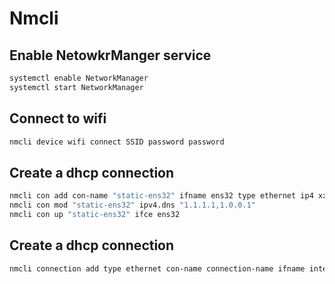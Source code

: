 # Nmcli

## Enable NetowkrManger service

```bash
systemctl enable NetworkManager
systemctl start NetworkManager
```

## Connect to wifi

```bash
nmcli device wifi connect SSID password password
```

## Create a dhcp connection

```bash
nmcli con add con-name "static-ens32" ifname ens32 type ethernet ip4 xxx.xxx.120.44/24 gw4 xxx.xxx.120.1
nmcli con mod "static-ens32" ipv4.dns "1.1.1.1,1.0.0.1"
nmcli con up "static-ens32" ifce ens32
```

## Create a dhcp connection

```bash
nmcli connection add type ethernet con-name connection-name ifname interface-name
```

